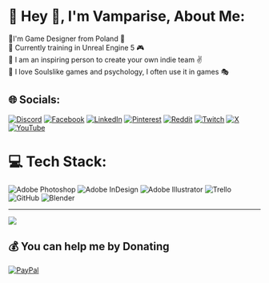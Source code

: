 # 💫 Hey 🖤, I'm Vamparise, About Me:
🔭I'm Game Designer from Poland 🤟<br>👯 Currently training in Unreal Engine 5 🎮<br>🤝 I am an inspiring person to create your own indie team ✌<br>💬 I love Soulslike games and psychology, I often use it in games 🎭


## 🌐 Socials:
[![Discord](https://img.shields.io/badge/Discord-%237289DA.svg?logo=discord&logoColor=white)](https://discord.gg/vampress_loli) [![Facebook](https://img.shields.io/badge/Facebook-%231877F2.svg?logo=Facebook&logoColor=white)](https://facebook.com/https://www.facebook.com/Vamparise/) [![LinkedIn](https://img.shields.io/badge/LinkedIn-%230077B5.svg?logo=linkedin&logoColor=white)](https://linkedin.com/in/https://www.linkedin.com/in/fuchsgabriel/) [![Pinterest](https://img.shields.io/badge/Pinterest-%23E60023.svg?logo=Pinterest&logoColor=white)](https://pinterest.com/https://pl.pinterest.com/Vamparise/) [![Reddit](https://img.shields.io/badge/Reddit-%23FF4500.svg?logo=Reddit&logoColor=white)](https://reddit.com/user/https://www.reddit.com/user/Kaisadria/) [![Twitch](https://img.shields.io/badge/Twitch-%239146FF.svg?logo=Twitch&logoColor=white)](https://twitch.tv/vampress_loli) [![X](https://img.shields.io/badge/X-black.svg?logo=X&logoColor=white)](https://x.com/https://x.com/Guild_Vamparise) [![YouTube](https://img.shields.io/badge/YouTube-%23FF0000.svg?logo=YouTube&logoColor=white)](https://youtube.com/@https://www.youtube.com/@Vamparise) 

# 💻 Tech Stack:
![Adobe Photoshop](https://img.shields.io/badge/adobe%20photoshop-%2331A8FF.svg?style=for-the-badge&logo=adobe%20photoshop&logoColor=white) ![Adobe InDesign](https://img.shields.io/badge/Adobe%20InDesign-49021F?style=for-the-badge&logo=adobeindesign&logoColor=FF3366) ![Adobe Illustrator](https://img.shields.io/badge/adobe%20illustrator-%23FF9A00.svg?style=for-the-badge&logo=adobe%20illustrator&logoColor=white) ![Trello](https://img.shields.io/badge/Trello-%23026AA7.svg?style=for-the-badge&logo=Trello&logoColor=white) ![GitHub](https://img.shields.io/badge/github-%23121011.svg?style=for-the-badge&logo=github&logoColor=white) ![Blender](https://img.shields.io/badge/blender-%23F5792A.svg?style=for-the-badge&logo=blender&logoColor=white)

---
[![](https://visitcount.itsvg.in/api?id=Vamparise&icon=0&color=4)](https://visitcount.itsvg.in)

  ## 💰 You can help me by Donating
  [![PayPal](https://img.shields.io/badge/PayPal-00457C?style=for-the-badge&logo=paypal&logoColor=white)](https://paypal.me/https://paypal.me/Kaisadria?country.x=PL&locale.x=pl_PL) 

  
<!-- Proudly created with GPRM ( https://gprm.itsvg.in ) -->
